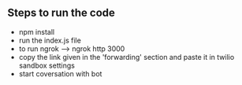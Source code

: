 ## Steps to run the code
- npm install
- run the index.js file
- to run ngrok --> ngrok http 3000
- copy the link given in the 'forwarding' section and paste it in twilio sandbox settings
- start coversation with bot
